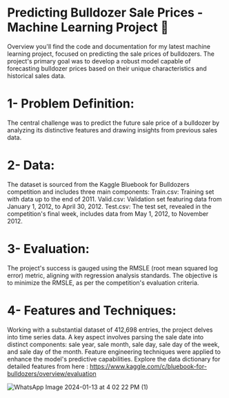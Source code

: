 # Predicting Bulldozer Sale Prices - Machine Learning Project 🚜




Overview
you'll find the code and documentation for my latest machine learning project, focused on predicting the sale prices of bulldozers. The project's primary goal was to develop a robust model capable of forecasting bulldozer prices based on their unique characteristics and historical sales data.

# 1- Problem Definition:

The central challenge was to predict the future sale price of a bulldozer by analyzing its distinctive features and drawing insights from previous sales data.

# 2- Data:

The dataset is sourced from the Kaggle Bluebook for Bulldozers competition and includes three main components:
Train.csv: Training set with data up to the end of 2011.
Valid.csv: Validation set featuring data from January 1, 2012, to April 30, 2012.
Test.csv: The test set, revealed in the competition's final week, includes data from May 1, 2012, to November 2012.

# 3- Evaluation:

The project's success is gauged using the RMSLE (root mean squared log error) metric, aligning with regression analysis standards. The objective is to minimize the RMSLE, as per the competition's evaluation criteria.

# 4- Features and Techniques:
Working with a substantial dataset of 412,698 entries, the project delves into time series data. A key aspect involves parsing the sale date into distinct components: sale year, sale month, sale day, sale day of the week, and sale day of the month. Feature engineering techniques were applied to enhance the model's predictive capabilities.
Explore the data dictionary for detailed features from here : https://www.kaggle.com/c/bluebook-for-bulldozers/overview/evaluation

![WhatsApp Image 2024-01-13 at 4 02 22 PM (1)](https://github.com/elkomy13/Predicting-Bulldozers-Sale-Pricess/assets/97259226/51b65c70-a652-4c3c-8d65-7dd7166d0c83)

